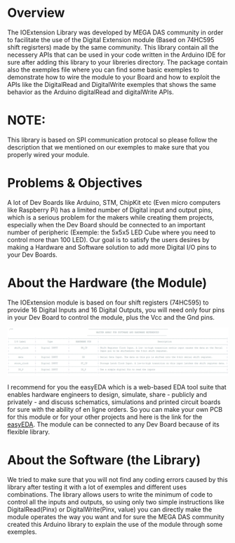 # Overview

The IOExtension Library was developed by MEGA DAS community in order to facilitate the use of the Digital Extension module (Based on 74HC595 shift regisrters) made by the same community. This library contain all the necessery APIs that can be used in your code written in the Arduino IDE for sure after adding this library to your libreries directory.
The package contain also the exemples file where you can find some basic exemples to demonstrate how to wire the module to your Board and how to exploit the APIs like the DigitalRead and DigitalWrite exemples that shows the same behavior as the Arduino digitalRead and digitalWrite APIs.
# NOTE:
This library is based on SPI communication protocal so please follow the description that we mentioned on our exemples to make sure that you properly wired your module. 
 	
# Problems & Objectives

A lot of Dev Boards like Arduino, STM, ChipKit etc (Even micro computers like Raspberry Pi) has a limited number of Digital input and output pins, which is a serious problem for the makers while creating them projects, especially when the Dev Board should be connected to an important number of peripheric (Exemple: the 5x5x5 LED Cube where you need to control more than 100 LED).
Our goal is to satisfy the users desires by making a Hardware and Software solution to add more Digital I/O pins to your Dev Boards.


# About the Hardware (the Module)

The IOExtension module is based on four shift registers (74HC595) to provide 16 Digital Inputs and 16 Digital Outputs, you will need only four pins in your Dev Board to control the module, plus the Vcc and the Gnd pins.

![myimage-alt-tag](IOExtension_Module_Pinout.png)


I recommend for you the easyEDA which is a web-based EDA tool suite that enables hardware engineers to design, simulate, share - publicly and privately - and discuss schematics, simulations and printed circuit boards for sure with the ability of en ligne orders.
So you can make your own PCB for this module or for your other projects and here is the link for the [easyEDA](https://www.easyeda.com ).
The module can be connected to any Dev Board because of its flexible library.


# About the Software (the Library)

We tried to make sure that you will not find any coding errors caused by this library after testing it with a lot of exemples and different uses combinations. The library allows users to write the minimum of code to control all the inputs and outputs, so using only two simple instructions like DigitalRead(Pinx) or DigitalWrite(Pinx, value) you can directly make the module operates the way you want  and for sure the MEGA DAS community created this Arduino library to explain the use of the module through some exemples.
